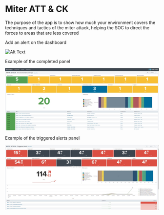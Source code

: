 # Miter ATT & CK

The purpose of the app is to show how much your environment covers the techniques and tactics of the miter attack, helping the SOC to direct the forces to areas that are less covered

Add an alert on the dashboard

![Alt Text](files/Alert_configure.gif)

Example of the completed panel

![Alt Text](files/Environmental_coverage.jpeg)

Example of the triggered alerts panel

![Alt Text](files/Triggered_alerts.jpeg)




